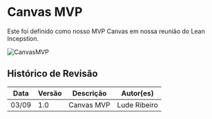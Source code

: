 # Canvas MVP

Este foi definido como nosso MVP Canvas em nossa reunião do Lean Incepstion.

![CanvasMVP](https://i.imgur.com/ewJWn1S.png)
## Histórico de Revisão

| Data  | Versão | Descrição | Autor(es) |
|-------|--------|-----------|-----------|
|03/09|1.0|Canvas MVP|Lude Ribeiro|